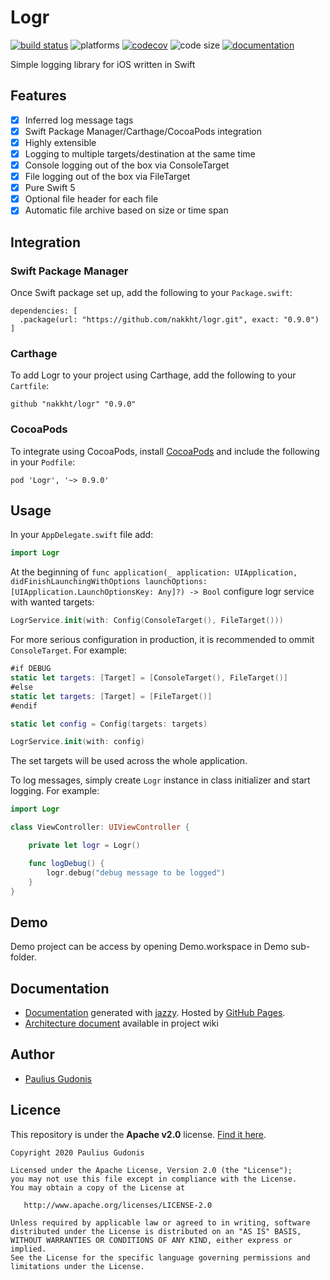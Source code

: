 # Logr

[![build status](https://travis-ci.com/nakkht/logr.svg?branch=develop)](https://travis-ci.com/nakkht/logr)
![platforms](https://img.shields.io/badge/platforms-iOS%20%7C%20macOS%20%7C%20tvOS%20%7C%20watchOS-brightgreen)
[![codecov](https://codecov.io/gh/nakkht/logr/branch/develop/graph/badge.svg)](https://codecov.io/gh/nakkht/logr)
![code size](https://img.shields.io/github/languages/code-size/nakkht/logr?color=brightgreen)
[![documentation](https://img.shields.io/badge/doc-reference-brightgreen)](https://nakkht.github.io/logr/)

Simple logging library for iOS written in Swift

## Features

- [x] Inferred log message tags
- [x] Swift Package Manager/Carthage/CocoaPods integration
- [x] Highly extensible
- [x] Logging to multiple targets/destination at the same time
- [x] Console logging out of the box via ConsoleTarget
- [x] File logging out of the box via FileTarget 
- [x] Pure Swift 5
- [x] Optional file header for each file
- [x] Automatic file archive based on size or time span

## Integration

### Swift Package Manager

Once Swift package set up, add the following to your `Package.swift`:

```
dependencies: [
  .package(url: "https://github.com/nakkht/logr.git", exact: "0.9.0")
]
```

### Carthage

To add Logr to your project using Carthage, add the following to your `Cartfile`:

```
github "nakkht/logr" "0.9.0"
```

### CocoaPods

To integrate using CocoaPods, install [CocoaPods](https://guides.cocoapods.org/using/getting-started.html#getting-started) and include the following in your `Podfile`:

```
pod 'Logr', '~> 0.9.0'
```

## Usage

In your `AppDelegate.swift` file add:

```swift
import Logr
```

At the beginning of `func application(_ application: UIApplication, didFinishLaunchingWithOptions launchOptions: [UIApplication.LaunchOptionsKey: Any]?) -> Bool` configure logr service with wanted targets:

```swift
LogrService.init(with: Config(ConsoleTarget(), FileTarget()))
``` 

For more serious configuration in production, it is recommended to ommit `ConsoleTarget`. For example:

```swift
#if DEBUG
static let targets: [Target] = [ConsoleTarget(), FileTarget()]
#else
static let targets: [Target] = [FileTarget()]
#endif

static let config = Config(targets: targets)

LogrService.init(with: config)
```

The set targets will be used across the whole application.

To log messages, simply create `Logr` instance in class initializer and start logging. For example:

```swift
import Logr

class ViewController: UIViewController {

    private let logr = Logr()

    func logDebug() {
        logr.debug("debug message to be logged")
    }
}
```

## Demo

Demo project can be access by opening Demo.workspace in Demo sub-folder.

## Documentation

- [Documentation](https://nakkht.github.io/logr/) generated with [jazzy](https://github.com/realm/jazzy). Hosted by [GitHub Pages](https://pages.github.com).
- [Architecture document](https://github.com/nakkht/logr/wiki/Architecture) available in project wiki

## Author
* [Paulius Gudonis](https://pgu.dev)

## Licence
This repository is under the **Apache v2.0** license. [Find it here](https://github.com/nakkht/logr/blob/master/LICENSE).

    Copyright 2020 Paulius Gudonis

    Licensed under the Apache License, Version 2.0 (the "License");
    you may not use this file except in compliance with the License.
    You may obtain a copy of the License at

       http://www.apache.org/licenses/LICENSE-2.0

    Unless required by applicable law or agreed to in writing, software
    distributed under the License is distributed on an "AS IS" BASIS,
    WITHOUT WARRANTIES OR CONDITIONS OF ANY KIND, either express or implied.
    See the License for the specific language governing permissions and
    limitations under the License.
